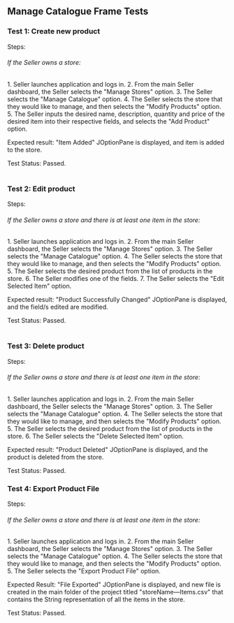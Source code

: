 <h2> Manage Catalogue Frame Tests </h2>


<h3>Test 1: Create new product</h3>
Steps:
<h6>If the Seller owns a store:</h6>
1. Seller launches application and logs in.
2. From the main Seller dashboard, the
   Seller selects the "Manage Stores" option.
3. The Seller selects the "Manage
   Catalogue" option.
4. The Seller selects the store that they
   would like to manage, and then selects the
   "Modify Products" option.
5. The Seller inputs the desired
   name, description, quantity and price of
   the desired item into their respective
   fields, and selects the "Add Product"
   option.

Expected result: "Item Added" JOptionPane
is displayed, and item is added to the store.

Test Status: Passed.
<br><br>

<h3>Test 2: Edit product</h3>
Steps:
<h6>If the Seller owns a store and there is at least one
item in the store:</h6>
1. Seller launches application and logs in.
2. From the main Seller dashboard, the
   Seller selects the "Manage Stores" option.
3. The Seller selects the "Manage
   Catalogue" option.
4. The Seller selects the store that they
   would like to manage, and then selects the
   "Modify Products" option.
5. The Seller selects the desired product from the list of
   products in the store.
6. The Seller modifies one of the fields.
7. The Seller selects the "Edit Selected Item" option.

Expected result: "Product Successfully Changed" JOptionPane
is displayed, and the field/s edited are modified.

Test Status: Passed.
<br><br>

<h3>Test 3: Delete product</h3>
Steps:
<h6>If the Seller owns a store and there is at least one
item in the store:</h6>
1. Seller launches application and logs in.
2. From the main Seller dashboard, the
   Seller selects the "Manage Stores" option.
3. The Seller selects the "Manage
   Catalogue" option.
4. The Seller selects the store that they
   would like to manage, and then selects the
   "Modify Products" option.
5. The Seller selects the desired product from the list of
   products in the store.
6. The Seller selects the "Delete Selected Item" option.

Expected result: "Product Deleted" JOptionPane is displayed,
and the product is deleted from the store.

Test Status: Passed.

<h3>Test 4: Export Product File</h3>
Steps:
<h6>If the Seller owns a store and there is at least one
item in the store:</h6>
1. Seller launches application and logs in.
2. From the main Seller dashboard, the
   Seller selects the "Manage Stores" option.
3. The Seller selects the "Manage
   Catalogue" option.
4. The Seller selects the store that they
   would like to manage, and then selects the
   "Modify Products" option.
5. The Seller selects the "Export Product File" option.

Expected Result: "File Exported" JOptionPane is displayed,
and new file is created in the main folder of the project
titled "storeName—Items.csv" that contains the String
representation of all the items in the store.

Test Status: Passed.
